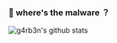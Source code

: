 ### 🌱 where's the malware ？

![g4rb3n's github stats](https://github-readme-stats.vercel.app/api?username=g4rb3n&show_icons=true&theme=draculal)
